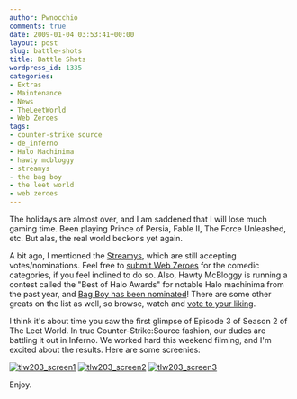 ```yaml
---
author: Pwnocchio
comments: true
date: 2009-01-04 03:53:41+00:00
layout: post
slug: battle-shots
title: Battle Shots
wordpress_id: 1335
categories:
- Extras
- Maintenance
- News
- TheLeetWorld
- Web Zeroes
tags:
- counter-strike source
- de_inferno
- Halo Machinima
- hawty mcbloggy
- streamys
- the bag boy
- the leet world
- web zeroes
---
```


The holidays are almost over, and I am saddened that I will lose much gaming time. Been playing Prince of Persia, Fable II, The Force Unleashed, etc. But alas, the real world beckons yet again.

A bit ago, I mentioned the [Streamys](http://www.streamys.org/nominate.shtml), which are still accepting votes/nominations. Feel free to [submit Web Zeroes](http://www.streamys.org/nominate.shtml) for the comedic categories, if you feel inclined to do so. Also, Hawty McBloggy is running a contest called the "Best of Halo Awards" for notable Halo machinima from the past year, and [Bag Boy has been nominated](http://hawtymcbloggy.com/2008/12/29/2008-best-of-halo-awards-best-video-single-episode-non-montage/)! There are some other greats on the list as well, so browse, watch and [vote to your liking](http://hawtymcbloggy.com/2008/12/29/2008-best-of-halo-awards-best-video-single-episode-non-montage/).

I think it's about time you saw the first glimpse of Episode 3 of Season 2 of The Leet World. In true Counter-Strike:Source fashion, our dudes are battling it out in Inferno. We worked hard this weekend filming, and I'm excited about the results. Here are some screenies:

[![tlw203_screen1](http://smoothfewfilms.com/wp-content/uploads/2009/01/tlw203_screen1-128x72.jpg)](http://smoothfewfilms.com/wp-content/uploads/2009/01/tlw203_screen1.jpg) [![tlw203_screen2](http://smoothfewfilms.com/wp-content/uploads/2009/01/tlw203_screen2-128x72.jpg)](http://smoothfewfilms.com/wp-content/uploads/2009/01/tlw203_screen2.jpg) [![tlw203_screen3](http://smoothfewfilms.com/wp-content/uploads/2009/01/tlw203_screen3-128x72.jpg)](http://smoothfewfilms.com/wp-content/uploads/2009/01/tlw203_screen3.jpg)

Enjoy.
